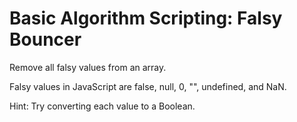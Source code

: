 # Basic Algorithm Scripting: Falsy Bouncer


Remove all falsy values from an array.

Falsy values in JavaScript are false, null, 0, "", undefined, and NaN.

Hint: Try converting each value to a Boolean.
